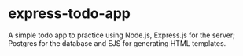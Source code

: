 # express-todo-app
A simple todo app to practice using Node.js, Express.js for the server; Postgres for the database and EJS for generating HTML templates.
